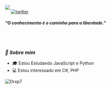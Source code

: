 <img align="left" src="https://orhun.dev/img/crow.png">

[![twitter](https://img.shields.io/badge/-@drxp7-313131?style=flat-square&labelColor=313131&logo=twitter&logoColor=white&color=313131)](https://twitter.com/fuibui)  

<h5>"O conhecimento é o caminho para a liberdade."</h5>

<br><br>
### <i>🎱 Sobre mim</i>

- 🎓 Estou Estudando JavaScript e Python
- 💻 Estou interessado em C#, PHP

<p align="center">
  <img align="left" alt="Drxp7" src="https://github-readme-stats.vercel.app/api?username=drxp7&show_icons=true&theme=radical">
</p>
